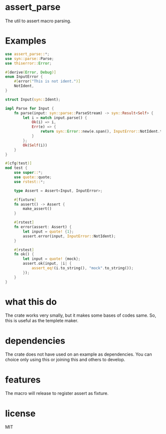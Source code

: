 # assert_parse

The util to assert macro parsing.

# Examples

```rust
use assert_parse::*;
use syn::parse::Parse;
use thiserror::Error;

#[derive(Error, Debug)]
enum InputError {
    #[error("This is not ident.")]
    NotIdent,
}

struct Input(syn::Ident);

impl Parse for Input {
    fn parse(input: syn::parse::ParseStream) -> syn::Result<Self> {
        let i = match input.parse() {
            Ok(i) => i,
            Err(e) => {
                return syn::Error::new(e.span(), InputError::NotIdent.to_string());
            }
        };
        Ok(Self(i))
    }
}

#[cfg(test)]
mod test {
    use super::*;
    use quote::quote;
    use rstest::*;

    type Assert = Assert<Input, InputError>;

    #[fixture]
    fn assert() -> Assert {
        make_assert()
    }

    #[rstest]
    fn error(assert: Assert) {
        let input = quote! {1};
        assert.error(input, InputError::NotIdent);
    }

    #[rstest]
    fn ok() {
        let input = quote! {mock};
        assert.ok(input, |i| {
            assert_eq!(i.to_string(), "mock".to_string());
        });
    }
}
```

# what this do

The crate works very smally, but it makes some bases of codes same. So, this is useful as the templete maker.

# dependencies

The crate does not have used on an example as dependencies. You can choice only using this or joining this and others to develop.

# features

The macro will release to register assert as fixture.

# license

MIT
